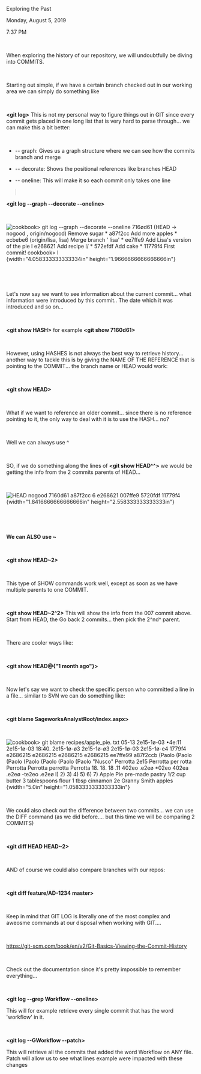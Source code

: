 Exploring the Past

Monday, August 5, 2019

7:37 PM

 

When exploring the history of our repository, we will undoubtfully be diving into COMMITS.

 

Starting out simple, if we have a certain branch checked out in our working area we can simply do something like

 

**\<git log\>** This is not my personal way to figure things out in GIT since every commit gets placed in one long list that is very hard to parse through\... we can make this a bit better:

 

-   \-- graph: Gives us a graph structure where we can see how the commits branch and merge

-   \-- decorate: Shows the positional references like branches HEAD

-   \-- oneline: This will make it so each commit only takes one line

>  

**\<git log --graph --decorate \--oneline\>**

 

![cookbook\> git log \--graph \--decorate \--oneline 716ød61 (HEAD -\> nogood , origin/nogood) Remove sugar \* a87f2cc Add more apples \* ecbebe6 (origin/lisa, lisa) Merge branch \' lisa\' \* ee7ffe9 Add Lisa\'s version of the pie I e268621 Add recipe l/ \* 572efdf Add cake \* 11779f4 First commit! cookbook\> I ](004_Exploring_the_Past_000.png){width="4.058333333333334in" height="1.9666666666666666in"}

 

 

Let\'s now say we want to see information about the current commit\... what information were introduced by this commit.. The date which it was introduced and so on\...

 

**\<git show HASH\>** for example **\<git show 7160d61\>**

 

However, using HASHES is not always the best way to retrieve history\... another way to tackle this is by giving the NAME OF THE REFERENCE that is pointing to the COMMIT\... the branch name or HEAD would work:

 

**\<git show HEAD\>**

 

What if we want to reference an older commit\... since there is no reference pointing to it, the only way to deal with it is to use the HASH\... no?

 

Well we can always use \^

 

SO, if we do something along the lines of **\<git show HEAD\^\^\>** we would be getting the info from the 2 commits parents of HEAD\...

 

![HEAD nogood 7160d61 a87f2cc 6 e268621 007ffe9 5720fdf 11779f4 ](004_Exploring_the_Past_001.png){width="1.8416666666666666in" height="2.558333333333333in"}

 

 

**We can ALSO use \~**

 

**\<git show HEAD\~2\>**

 

This type of SHOW commands work well, except as soon as we have multiple parents to one COMMIT.

 

**\<git show HEAD\~2\^2\>** This will show the info from the 007 commit above. Start from HEAD, the Go back 2 commits\... then pick the 2^nd^ parent.

 

There are cooler ways like:

 

**\<git show HEAD@{\"1 month ago\"}\>**

 

Now let\'s say we want to check the specific person who committed a line in a file\... similar to SVN we can do something like:

 

**\<git blame SageworksAnalystRoot/index.aspx\>**

 

![cookbook\> git blame recipes/apple_pie. txt 05-13 2e15-1ø-03 •4e:11 2e15-1ø-03 18:40. 2e15-1ø-ø3 2e15-1ø-ø3 2e15-1ø-03 2e15-1ø-e4 1779f4 e2686215 e2686215 e2686215 e2686215 ee7ffe99 a87f2ccb (Paolo (Paolo (Paolo (Paolo (Paolo (Paolo (Paolo \"Nusco\" Perrotta 2e15 Perrotta per rotta Perrotta Perrotta perrotta Perrotta 18. 18. 18 .11 402eo .e2eø \*02eo 402ea .e2eø -te2eo .e2eø I) 2) 3) 4) 5) 6) 7) Apple Pie pre-made pastry 1/2 cup butter 3 tablespoons flour 1 tbsp cinnamon 2e Granny Smith apples ](004_Exploring_the_Past_002.png){width="5.0in" height="1.0583333333333333in"}

 

We could also check out the difference between two commits\... we can use the DIFF command (as we did before\.... but this time we will be comparing 2 COMMITS)

 

**\<git diff HEAD HEAD\~2\>**

 

AND of course we could also compare branches with our repos:

 

**\<git diff feature/AD-1234 master\>**

 

Keep in mind that GIT LOG is literally one of the most complex and aweosme commands at our disposal when working with GIT\....

 

<https://git-scm.com/book/en/v2/Git-Basics-Viewing-the-Commit-History>

 

Check out the documentation since it\'s pretty impossible to remember everything\...

 

**\<git log \--grep Workflow \--oneline\>**

This will for example retrieve every single commit that has the word \'workflow\' in it.

 

**\<git log --GWorkflow \--patch\>**

This will retrieve all the commits that added the word Workflow on ANY file. Patch will allow us to see what lines example were impacted with these changes
